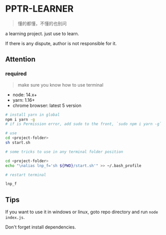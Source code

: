 # PPTR-LEARNER

> 懂的都懂，不懂的也别问

a learning project. just use to learn.

If there is any dispute, author is not responsible for it.

## Attention

### required
> make sure you know how to use terminal

- node: 14.x+
- yarn: 1.16+
- chrome browser: latest 5 version

```bash
# install yarn in global
npm i yarn -g
# if is Permission error, add sudo to the front, `sudo npm i yarn -g`

# use
cd <project-folder>
sh start.sh
```


```bash
# some tricks to use in any terminal folder position

cd <project-folder>
echo "\nalias lnp_f='sh ${PWD}/start.sh'" >> ~/.bash_profile

# restart terminal

lnp_f
```

## Tips

If you want to use it in windows or linux, goto repo directory and run `node index.js`.

Don't forget install dependencies.
